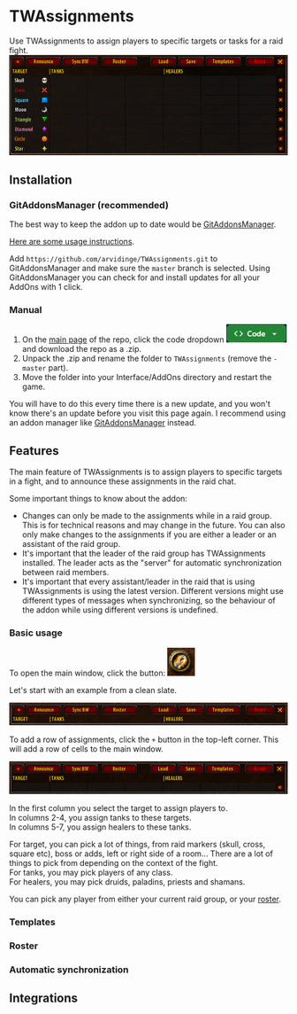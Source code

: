 # TWAssignments

Use TWAssignments to assign players to specific targets or tasks for a raid fight.
![The TWAssignments main UI frame](images/TWA_Frame.png)

## Installation

### GitAddonsManager (recommended)
The best way to keep the addon up to date would be [GitAddonsManager](https://woblight.gitlab.io/overview/gitaddonsmanager/).

[Here are some usage instructions](https://turtle-wow.fandom.com/wiki/Addons#How_to_Install_Addons).

Add `https://github.com/arvidinge/TWAssignments.git` to GitAddonsManager and make sure the `master` branch is selected. Using GitAddonsManager you can check for and install updates for all your AddOns with 1 click.

### Manual
1. On the [main page](https://github.com/arvidinge/TWAssignments/tree/master) of the repo, click the code dropdown ![Code dropdown](images/codeButton.png) and download the repo as a .zip.
1. Unpack the .zip and rename the folder to `TWAssignments` (remove the `-master` part).
1. Move the folder into your Interface/AddOns directory and restart the game.

You will have to do this every time there is a new update, and you won't know there's an update before you visit this page again. I recommend using an addon manager like [GitAddonsManager](#gitaddonsmanager) instead.

## Features

The main feature of TWAssignments is to assign players to specific targets in a fight, and to announce these assignments in the raid chat.

Some important things to know about the addon: 
* Changes can only be made to the assignments while in a raid group. This is for technical reasons and may change in the future. You can also only make changes to the assignments if you are either a leader or an assistant of the raid group.
* It's important that the leader of the raid group has TWAssignments installed. The leader acts as the "server" for automatic synchronization between raid members.
* It's important that every assistant/leader in the raid that is using TWAssignments is using the latest version. Different versions might use different types of messages when synchronizing, so the behaviour of the addon while using different versions is undefined.


### Basic usage
To open the main window, click the button: ![alt text](images/toggleButton.png)

Let's start with an example from a clean slate. 

![A clean slate of the TWAssignments main UI frame](images/cleanSlate.png)

To add a row of assignments, click the `+` button in the top-left corner. This will add a row of cells to the main window.<br/>

![alt text](images/1row.png)

In the first column you select the target to assign players to.<br/>
In columns 2-4, you assign tanks to these targets.<br/>
In columns 5-7, you assign healers to these tanks.

For target, you can pick a lot of things, from raid markers (skull, cross, square etc), boss or adds, left or right side of a room... There are a lot of things to pick from depending on the context of the fight.<br/>
For tanks, you may pick players of any class.<br/>
For healers, you may pick druids, paladins, priests and shamans.

You can pick any player from either your current raid group, or your [roster](#roster).

### Templates

### Roster

### Automatic synchronization

## Integrations

